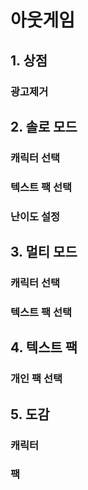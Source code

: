 # 아웃게임
## 1. 상점
### 광고제거

## 2. 솔로 모드
### 캐릭터 선택
### 텍스트 팩 선택
### 난이도 설정

## 3. 멀티 모드
### 캐릭터 선택
### 텍스트 팩 선택

## 4. 텍스트 팩
### 개인 팩 선택

## 5. 도감
### 캐릭터
### 팩

